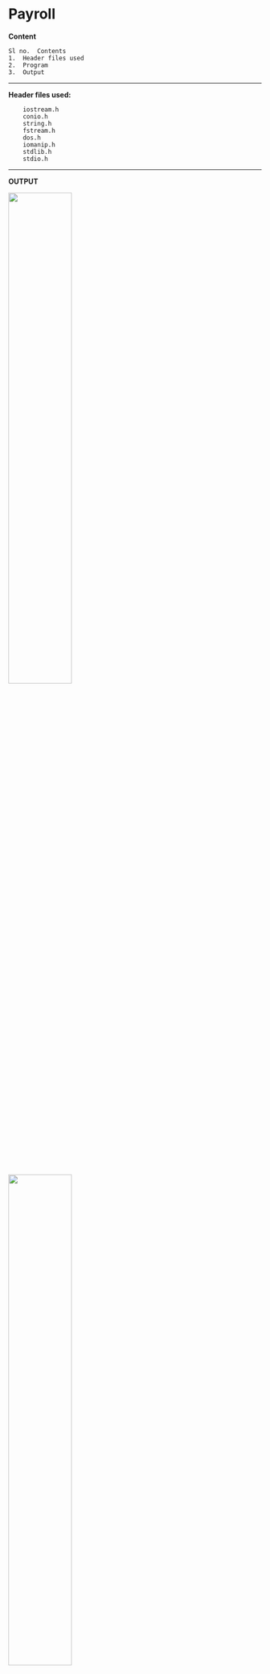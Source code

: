 # Payroll

**Content**


    Sl no.	Contents
    1.	Header files used
    2.	Program
    3.	Output

_________________________________________


**Header files used:**

        iostream.h
        conio.h
        string.h
        fstream.h
        dos.h
        iomanip.h
        stdlib.h
        stdio.h


_________________________________________


**OUTPUT**


<img src="https://github.com/Ashket980/Payroll/blob/main/Output/1.png?raw=true" width=50% height=50%>

<img src="https://github.com/Ashket980/Payroll/blob/main/Output/2.png?raw=true" width=50% height=50%>

<img src="https://github.com/Ashket980/Payroll/blob/main/Output/3.png?raw=true" width=50% height=50%>

<img src="https://github.com/Ashket980/Payroll/blob/main/Output/4.png?raw=true" width=50% height=50%>

<img src="https://github.com/Ashket980/Payroll/blob/main/Output/5.png?raw=true" width=50% height=50%>

<img src="https://github.com/Ashket980/Payroll/blob/main/Output/6.png?raw=true" width=50% height=50%>

<img src="https://github.com/Ashket980/Payroll/blob/main/Output/7.png?raw=true" width=50% height=50%>

<img src="https://github.com/Ashket980/Payroll/blob/main/Output/8.png?raw=true" width=50% height=50%>

<img src="https://github.com/Ashket980/Payroll/blob/main/Output/9.png?raw=true" width=50% height=50%>

